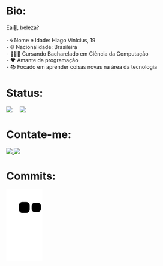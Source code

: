 <h1>Bio:</h1> Eai👋, beleza? 
<div>
 <br>
- 🌀 Nome e Idade: Hiago Vinícius, 19
 <br>
- 🌐 Nacionalidade: Brasileira
  <br>
- 👨🏻‍🎓 Cursando Bacharelado em Ciência da Computação
  <br>
- ❤️ Amante da programação
 <br>
- 📚 Focado em aprender coisas novas na área da tecnologia
</div>

<h1>Status:</h1>
 <div>
  <a href="https://github.com/HiagoVini23"></a>
  <img height="162em" src="https://github-readme-stats.vercel.app/api?username=HiagoVini23&show_icons=true&theme=cobalt&include_all_commits=true&count_private=true"/>
  &nbsp &nbsp
  <img height="162em" src="https://github-readme-stats.vercel.app/api/top-langs/?username=HiagoVini23&layout=compact&langs_count=7&theme=cobalt"/>
</div>

 <h1>Contate-me:</h1>
 <div> 
  <a href = "mailto:hiagovini23@gmail.com"> <img src="https://img.shields.io/badge/Gmail-D14836?style=for-the-badge&logo=gmail&logoColor=white" target="_blank"> </a>
  <a href="https://linkedin.com/in/hiagovini" target="_blank"> <img src="https://img.shields.io/badge/-LinkedIn-%230077B5?style=for-the-badge&logo=linkedin&logoColor=white" target="_blank"> </a>
 </div>
 

 <h1>Commits:</h1>

   ![Snake animation](https://github.com/HiagoVini23/HiagoVini23/blob/output/github-contribution-grid-snake.svg)
